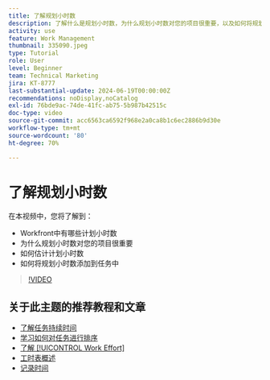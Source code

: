 ```yaml
---
title: 了解规划小时数
description: 了解什么是规划小时数，为什么规划小时数对您的项目很重要，以及如何将规划小时数添加到任务中。
activity: use
feature: Work Management
thumbnail: 335090.jpeg
type: Tutorial
role: User
level: Beginner
team: Technical Marketing
jira: KT-8777
last-substantial-update: 2024-06-19T00:00:00Z
recommendations: noDisplay,noCatalog
exl-id: 76bde9ac-74de-41fc-ab75-5b987b42515c
doc-type: video
source-git-commit: acc6563ca6592f968e2a0ca8b1c6ec2886b9d30e
workflow-type: tm+mt
source-wordcount: '80'
ht-degree: 70%

---
```


# 了解规划小时数

在本视频中，您将了解到：

* Workfront中有哪些计划小时数
* 为什么规划小时数对您的项目很重要
* 如何估计计划小时数
* 如何将规划小时数添加到任务中

>[!VIDEO](https://video.tv.adobe.com/v/335090/?quality=12&learn=on)


## 关于此主题的推荐教程和文章

* [了解任务持续时间](/help/manage-work/tasks/understand-task-durations.md)
* [学习如何对任务进行排序](/help/manage-work/tasks/learn-to-sequence-tasks.md)
* [了解 [!UICONTROL Work Effort]](/help/manage-work/tasks/understand-work-effort.md)
* [工时表概述](https://experienceleague.adobe.com/en/docs/workfront/using/timesheets/details/timesheets-overview)
* [记录时间](https://experienceleague.adobe.com/en/docs/workfront/using/timesheets/create-and-manage-timesheets-in-adobe-workfront/log-time)
